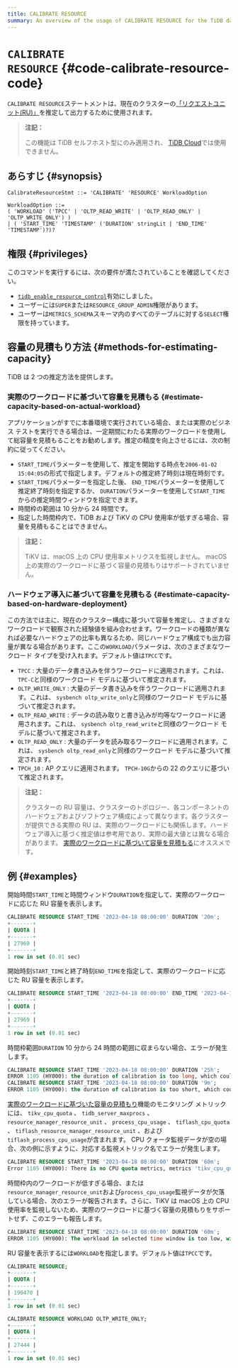 ```yaml
---
title: CALIBRATE RESOURCE
summary: An overview of the usage of CALIBRATE RESOURCE for the TiDB database.
---
```


# <code>CALIBRATE RESOURCE</code> {#code-calibrate-resource-code}

`CALIBRATE RESOURCE`ステートメントは、現在のクラスターの[「リクエストユニット(RU)」](/tidb-resource-control#what-is-request-unit-ru)を推定して出力するために使用されます。

> **注記：**
>
> この機能は TiDB セルフホスト型にのみ適用され、 [TiDB Cloud](https://docs.pingcap.com/tidbcloud/)では使用できません。

## あらすじ {#synopsis}

```ebnf+diagram
CalibrateResourceStmt ::= 'CALIBRATE' 'RESOURCE' WorkloadOption

WorkloadOption ::=
( 'WORKLOAD' ('TPCC' | 'OLTP_READ_WRITE' | 'OLTP_READ_ONLY' | 'OLTP_WRITE_ONLY') )
| ( 'START_TIME' 'TIMESTAMP' ('DURATION' stringLit | 'END_TIME' 'TIMESTAMP')?)?

```

## 権限 {#privileges}

このコマンドを実行するには、次の要件が満たされていることを確認してください。

-   [`tidb_enable_resource_control`](/system-variables.md#tidb_enable_resource_control-new-in-v660)有効にしました。
-   ユーザーには`SUPER`または`RESOURCE_GROUP_ADMIN`権限があります。
-   ユーザーは`METRICS_SCHEMA`スキーマ内のすべてのテーブルに対する`SELECT`権限を持っています。

## 容量の見積もり方法 {#methods-for-estimating-capacity}

TiDB は 2 つの推定方法を提供します。

### 実際のワークロードに基づいて容量を見積もる {#estimate-capacity-based-on-actual-workload}

アプリケーションがすでに本番環境で実行されている場合、または実際のビジネス テストを実行できる場合は、一定期間にわたる実際のワークロードを使用して総容量を見積もることをお勧めします。推定の精度を向上させるには、次の制約に従ってください。

-   `START_TIME`パラメーターを使用して、推定を開始する時点を`2006-01-02 15:04:05`の形式で指定します。デフォルトの推定終了時刻は現在時刻です。
-   `START_TIME`パラメーターを指定した後、 `END_TIME`パラメーターを使用して推定終了時刻を指定するか、 `DURATION`パラメーターを使用して`START_TIME`からの推定時間ウィンドウを指定できます。
-   時間枠の範囲は 10 分から 24 時間です。
-   指定した時間枠内で、TiDB および TiKV の CPU 使用率が低すぎる場合、容量を見積もることはできません。

> **注記：**
>
> TiKV は、macOS 上の CPU 使用率メト​​リクスを監視しません。 macOS 上の実際のワークロードに基づく容量の見積もりはサポートされていません。

### ハードウェア導入に基づいて容量を見積もる {#estimate-capacity-based-on-hardware-deployment}

この方法では主に、現在のクラスター構成に基づいて容量を推定し、さまざまなワークロードで観察された経験値を組み合わせます。ワークロードの種類が異なれば必要なハードウェアの比率も異なるため、同じハードウェア構成でも出力容量が異なる場合があります。ここの`WORKLOAD`パラメータは、次のさまざまなワークロード タイプを受け入れます。デフォルト値は`TPCC`です。

-   `TPCC` : 大量のデータ書き込みを伴うワークロードに適用されます。これは、 `TPC-C`と同様のワークロード モデルに基づいて推定されます。
-   `OLTP_WRITE_ONLY` : 大量のデータ書き込みを伴うワークロードに適用されます。これは、 `sysbench oltp_write_only`と同様のワークロード モデルに基づいて推定されます。
-   `OLTP_READ_WRITE` : データの読み取りと書き込みが均等なワークロードに適用されます。これは、 `sysbench oltp_read_write`と同様のワークロード モデルに基づいて推定されます。
-   `OLTP_READ_ONLY` : 大量のデータを読み取るワークロードに適用されます。これは、 `sysbench oltp_read_only`と同様のワークロード モデルに基づいて推定されます。
-   `TPCH_10` : AP クエリに適用されます。 `TPCH-10G`からの 22 のクエリに基づいて推定されます。

> **注記：**
>
> クラスターの RU 容量は、クラスターのトポロジー、各コンポーネントのハードウェアおよびソフトウェア構成によって異なります。各クラスターが提供できる実際の RU は、実際のワークロードにも関係します。ハードウェア導入に基づく推定値は参考用であり、実際の最大値とは異なる場合があります。 [実際のワークロードに基づいて容量を見積もる](#estimate-capacity-based-on-actual-workload)にオススメです。

## 例 {#examples}

開始時間`START_TIME`と時間ウィンドウ`DURATION`を指定して、実際のワークロードに応じた RU 容量を表示します。

```sql
CALIBRATE RESOURCE START_TIME '2023-04-18 08:00:00' DURATION '20m';
+-------+
| QUOTA |
+-------+
| 27969 |
+-------+
1 row in set (0.01 sec)
```

開始時刻`START_TIME`と終了時刻`END_TIME`を指定して、実際のワークロードに応じた RU 容量を表示します。

```sql
CALIBRATE RESOURCE START_TIME '2023-04-18 08:00:00' END_TIME '2023-04-18 08:20:00';
+-------+
| QUOTA |
+-------+
| 27969 |
+-------+
1 row in set (0.01 sec)
```

時間枠範囲`DURATION` 10 分から 24 時間の範囲に収まらない場合、エラーが発生します。

```sql
CALIBRATE RESOURCE START_TIME '2023-04-18 08:00:00' DURATION '25h';
ERROR 1105 (HY000): the duration of calibration is too long, which could lead to inaccurate output. Please make the duration between 10m0s and 24h0m0s
CALIBRATE RESOURCE START_TIME '2023-04-18 08:00:00' DURATION '9m';
ERROR 1105 (HY000): the duration of calibration is too short, which could lead to inaccurate output. Please make the duration between 10m0s and 24h0m0s
```

[実際のワークロードに基づいた容量の見積もり](#estimate-capacity-based-on-actual-workload)機能のモニタリング メトリックには、 `tikv_cpu_quota` 、 `tidb_server_maxprocs` 、 `resource_manager_resource_unit` 、 `process_cpu_usage` 、 `tiflash_cpu_quota` 、 `tiflash_resource_manager_resource_unit` 、および`tiflash_process_cpu_usage`が含まれます。 CPU クォータ監視データが空の場合、次の例に示すように、対応する監視メトリック名でエラーが発生します。

```sql
CALIBRATE RESOURCE START_TIME '2023-04-18 08:00:00' DURATION '60m';
Error 1105 (HY000): There is no CPU quota metrics, metrics 'tikv_cpu_quota' is empty
```

時間枠内のワークロードが低すぎる場合、または`resource_manager_resource_unit`および`process_cpu_usage`監視データが欠落している場合、次のエラーが報告されます。さらに、TiKV は macOS 上の CPU 使用率を監視しないため、実際のワークロードに基づく容量の見積もりをサポートせず、このエラーも報告します。

```sql
CALIBRATE RESOURCE START_TIME '2023-04-18 08:00:00' DURATION '60m';
ERROR 1105 (HY000): The workload in selected time window is too low, with which TiDB is unable to reach a capacity estimation; please select another time window with higher workload, or calibrate resource by hardware instead
```

RU 容量を表示するには`WORKLOAD`を指定します。デフォルト値は`TPCC`です。

```sql
CALIBRATE RESOURCE;
+-------+
| QUOTA |
+-------+
| 190470 |
+-------+
1 row in set (0.01 sec)

CALIBRATE RESOURCE WORKLOAD OLTP_WRITE_ONLY;
+-------+
| QUOTA |
+-------+
| 27444 |
+-------+
1 row in set (0.01 sec)
```
